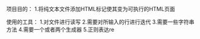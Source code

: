 项目目的：
1.将纯文本文件添加HTML标记使其变为可执行的HTML页面

使用的工具：
1.对文件进行读写
2.需要对所输入的行进行迭代
3.需要一些字符串方法
4.需要一个或者两个生成器
5.正则表达re